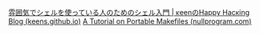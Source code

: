 
[雰囲気でシェルを使っている人のためのシェル入門 | κeenのHappy Hacκing Blog (keens.github.io)](https://keens.github.io/blog/2017/10/17/fun_ikideshieruwotsukatteiruninnotamenoshierunyuumon/)
[A Tutorial on Portable Makefiles (nullprogram.com)](https://nullprogram.com/blog/2017/08/20/)

